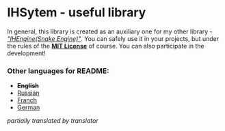 # IHSytem - useful library
In general, this library is created as an auxiliary one for my other library -
[*"IHEngine(Snake Engine)"*](https://github.com/IHateGameDev/SnakeEnine). You can safely use it in your projects, but under the rules of the [**MIT License**](License) of course. You can also participate in the development!
### Other languages for README:
- ~~**English**~~
- [Russian](docs/RMRussian.md)
- [Franch](docs/RMFranch.md)
- [German](docs/RMGerman.md)

*partially translated by translator*
